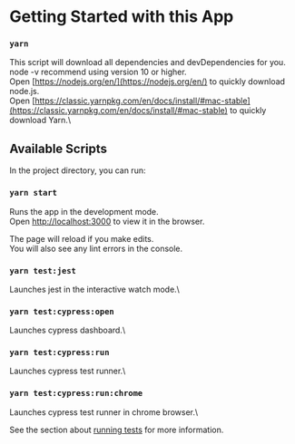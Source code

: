 # Getting Started with this App

### `yarn`

This script will download all dependencies and devDependencies for you.\
node -v recommend using version 10 or higher.\
Open [https://nodejs.org/en/](https://nodejs.org/en/) to quickly download node.js.\
Open [https://classic.yarnpkg.com/en/docs/install/#mac-stable](https://classic.yarnpkg.com/en/docs/install/#mac-stable) to quickly download Yarn.\

## Available Scripts

In the project directory, you can run:

### `yarn start`

Runs the app in the development mode.\
Open [http://localhost:3000](http://localhost:3000) to view it in the browser.

The page will reload if you make edits.\
You will also see any lint errors in the console.

### `yarn test:jest`

Launches jest in the interactive watch mode.\

### `yarn test:cypress:open`

Launches cypress dashboard.\

### `yarn test:cypress:run`

Launches cypress test runner.\

### `yarn test:cypress:run:chrome`

Launches cypress test runner in chrome browser.\

See the section about [running tests](https://facebook.github.io/create-react-app/docs/running-tests) for more information.
